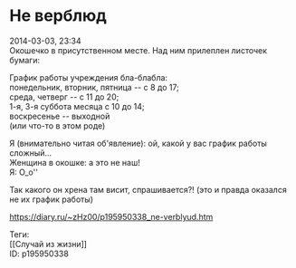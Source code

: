 Не верблюд
===========

   
 2014-03-03, 23:34   
  Окошечко в присутственном месте. Над ним прилеплен листочек бумаги:   
    
 График работы учреждения бла-блабла:   
 понедельник, вторник, пятница -- с 8 до 17;   
 среда, четверг -- с 11 до 20;   
 1-я, 3-я суббота месяца с 10 до 14;   
 воскресенье -- выходной    
 (или что-то в этом роде)   
   
 Я (внимательно читая об'явление): ой, какой у вас график работы сложный...   
 Женщина в окошке: а это не наш!   
 Я: О\_о''   
   
 Так какого он хрена там висит, спрашивается?! (это и правда оказался не их график работы)   
    
 <https://diary.ru/~zHz00/p195950338_ne-verblyud.htm>   
   
 Теги:   
 [[Случай из жизни]]   
 ID: p195950338